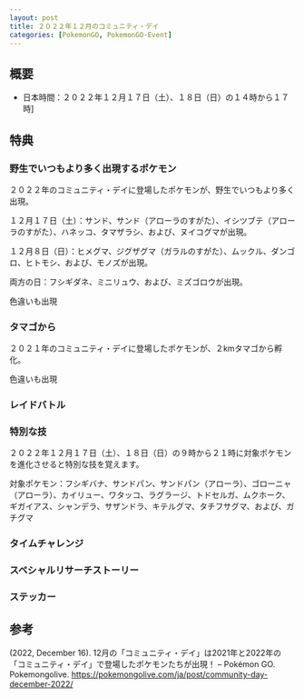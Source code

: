 ```yaml
---
layout: post
title: ２０２２年１２月のコミュニティ・デイ
categories: [PokemonGO, PokemonGO-Event]
---
```


## 概要

- 日本時間：２０２２年１２月１７日（土）、１８日（日）の１４時から１７時]

## 特典

### 野生でいつもより多く出現するポケモン

２０２２年のコミュニティ・デイに登場したポケモンが、野生でいつもより多く出現。

１２月１７日（土）：サンド、サンド（アローラのすがた）、イシツブテ（アローラのすがた）、ハネッコ、タマザラシ、および、ヌイコグマが出現。

１２月８日（日）：ヒメグマ、ジグザグマ（ガラルのすがた）、ムックル、ダンゴロ、ヒトモシ、および、モノズが出現。

両方の日：フシギダネ、ミニリュウ、および、ミズゴロウが出現。

色違いも出現

### タマゴから

２０２１年のコミュニティ・デイに登場したポケモンが、２kmタマゴから孵化。

色違いも出現

### レイドバトル

### 特別な技

２０２２年１２月１７日（土）、１８日（日）の９時から２１時に対象ポケモンを進化させると特別な技を覚えます。

対象ポケモン：フシギバナ、サンドパン、サンドパン（アローラ）、ゴローニャ（アローラ）、カイリュー、ワタッコ、ラグラージ、トドセルガ、ムクホーク、ギガイアス、シャンデラ、サザンドラ、キテルグマ、タチフサグマ、および、ガチグマ

### タイムチャレンジ

### スペシャルリサーチストーリー

### ステッカー

## 参考

(2022, December 16). 12月の「コミュニティ・デイ」は2021年と2022年の「コミュニティ・デイ」で登場したポケモンたちが出現！ – Pokémon GO. Pokemongolive. https://pokemongolive.com/ja/post/community-day-december-2022/
